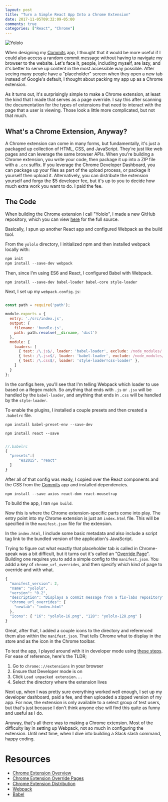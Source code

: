 ```yaml
---
layout: post
title: "Turn a Simple React App Into a Chrome Extension"
date: 2017-11-05T09:32:09-05:00
comments: true
categories: ["React", "Chrome"]
---
```


![Yololo](https://s3-us-west-2.amazonaws.com/talum.github.io/commitsExtension.gif)

When designing my [Commits](https://commits-by-logan.herokuapp.com/) app, I
thought that it would be more useful if I could also access a random commit
message without having to navigate my browser to the website. Let's face it,
people, including myself, are lazy, and it's better to serve up content in
the most accessible way possible. After
seeing many people have a "placeholder" screen when they open a new tab
instead of Google's default, I thought about packing my app up as a Chrome
extension.

As it turns out, it's surprisingly simple to make a Chrome extension, at
least the kind that I made that serves as a page override. I say this after
scanning the documentation for the types of extensions that need to interact
with the page that a user is viewing. Those look a little more complicated,
but not that much.

## What's a Chrome Extension, Anyway?
A Chrome extension can come in many forms, but fundamentally, it's just a
packaged up collection of HTML, CSS, and JavaScript. They're just like web
pages and can leverage the same browser APIs. When you're building a Chrome
extension, you write your code, then package it up into a ZIP file with a
`.crx` suffix. If you leverage the Chrome Developer Dashboard, you can
package up your files as part of the upload process, or package it yourself then upload it. 
Alternatively, you can
distribute the extension yourself and forgo the $5 developer fee, but it's
up to you to decide how much extra work you want to do. I paid the fee. 

## The Code
When building the Chrome extension I call "Yololo", I made a new GitHub
repository, which you can view [here](https://github.com/talum/yololo) for
the full source.

Basically, I spun up another React app and configured Webpack as the build
tool.

From the `yololo` directory, I initialized npm and then installed webpack
locally with:

```javascript
npm init
npm install --save-dev webpack
```

Then, since I'm using ES6 and React, I configured Babel with Webpack.

`npm install --save-dev babel-loader babel-core style-loader`

Next, I set up my `webpack.config.js`:

```javascript

const path = require('path');

module.exports = {
  entry: './src/index.js',
  output: {
    filename: 'bundle.js',
    path: path.resolve(__dirname, 'dist')
  },
  module: {
    loaders: [
      { test: /\.js$/, loader: 'babel-loader', exclude: /node_modules/ },
      { test: /\.jsx$/, loader: 'babel-loader', exclude: /node_modules/ },
      { test: /\.css$/, loader: 'style-loader!css-loader' },
    ]
  }
};

```

In the configs here, you'll see that I'm telling Webpack which loader to use
based on a Regex match. So anything that ends with `.js` or `.jsx` will be
handled by the `babel-loader`, and anything that ends in `.css` will be
handled by the `style-loader`.

To enable the plugins, I installed a couple presets and then created a `.babelrc` file. 

`npm install babel-preset-env --save-dev`

`npm install react --save`

```javascript

//.babelrc
{
  "presets":[
      "es2015", "react"
  ]
}

```

After all of that config was ready, I
copied over the React components and the CSS from the [Commits](https://github.com/talum/commits) app and installed dependencies.

`npm install --save axios react-dom react-mousetrap`

To build the app, I ran `npm build`.

Now this is where the Chrome extension-specific parts come into play. The
entry point into my Chrome extension is just an `index.html` file. This will
be specified in the `manifest.json` file for the extension. 

In the `index.html`, I include some basic metadata and also include a script
tag link to the bundled version of the application's JavaScript.

Trying to figure out what exactly that placeholder tab is called in
Chrome-speak was a bit difficult, but it turns out it's called an "[Override
Page](https://developer.chrome.com/extensions/override)". Building one
requires you to add a simple config to the `manifest.json`. You addd a key
of `chrome_url_overrides`, and then specify which kind of page to override
and with what.

```javascript
{
  "manifest_version": 2,
  "name": "yololo",
  "version": "0.2",
  "description": "Displays a commit message from a fis-labs repository",
  "chrome_url_overrides": {
    "newtab": "index.html"
  },
  "icons": { "16": "yololo-16.png", "128": "yololo-128.png" }
}
```

Great, after that, I added a couple icons to the directory and referenced
them also within the `manifest.json`. That tells Chrome what to display in
the store and as the icon in the Chrome toolbar.

To test the app, I played around with it in developer mode using [these
steps](https://developer.chrome.com/extensions/getstarted). For ease of
reference, here's the TLDR;

1. Go to `chrome:://extensions` in your browser
2. Ensure that Developer mode is on
3. Click `Load unpacked extension...`
4. Select the directory where the extension lives

Next up, when I was pretty sure everything worked well enough, I set up my developer dashboard, paid a fee, and then uploaded a
zipped version of my app. For now, the extension is only available to a
select group of test users, but that's just because I don't think anyone
else will find this quite as funny and useful as I do.

Anyway, that's all there was to making a Chrome extension. Most of the
difficulty lay in setting up Webpack, not so much in configuring the
extension. Until next time, when I dive into building a Slack slash command,
happy coding.





# Resources
- [Chrome Extension Overview](https://developer.chrome.com/extensions/overview)
- [Chrome Extension Override Pages](https://developer.chrome.com/extensions/override)
- [Chrome Extension Distribution](https://developer.chrome.com/extensions/hosting)
- [Webpack](https://webpack.js.org/)
- [Babel](https://babeljs.io/docs/setup#installation)
